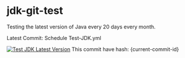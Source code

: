 # jdk-git-test
Testing the latest version of Java every 20 days every month.

Latest Commit: Schedule Test-JDK.yml

[![Test JDK Latest Version](https://github.com/retest672/jdk-git-test/actions/workflows/Test-JDK.yml/badge.svg)](https://github.com/retest672/jdk-git-test/actions/workflows/Test-JDK.yml)
This commit have hash: {current-commit-id}
